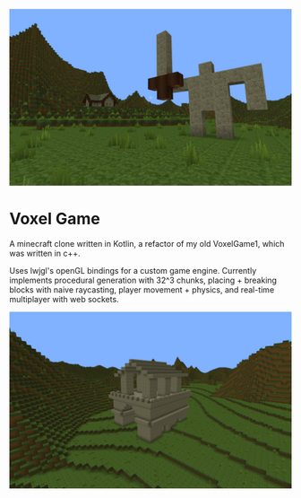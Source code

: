 ![image](src/main/resources/other/statue-and-house-smaller.png)

# Voxel Game

A minecraft clone written in Kotlin, a refactor of my old VoxelGame1, which was written in c++.

Uses lwjgl's openGL bindings for a custom game engine. Currently implements procedural generation with 32^3 chunks, placing + breaking blocks with naive raycasting, player movement + physics, and real-time multiplayer with web sockets.

![image](src/main/resources/other/temple-thing-smaller.png)
